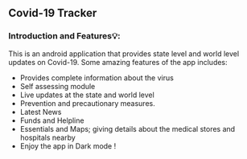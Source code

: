 ## Covid-19 Tracker


### Introduction and Features💡:

This is an android application that provides state level and world level updates on Covid-19. Some amazing features of the app includes:

* Provides complete information about the virus
* Self assessing module
* Live updates at the state and world level
* Prevention and precautionary measures.
* Latest News
* Funds and Helpline
* Essentials and Maps; giving details about the medical stores and hospitals nearby
* Enjoy the app in Dark mode !
